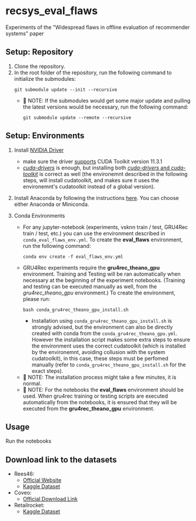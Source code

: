 # recsys_eval_flaws
Experiments of the "Widespread flaws in offline evaluation of recommender systems" paper

## Setup: Re​pository
1. Clone the repository.
​
2. In the root folder of the repository, run the following command to initialize the submodules:
    ```shell
    git submodule update --init --recursive
    ```
    - 📝 NOTE: If the submodules would get some major update and pulling the latest versions would be necessary, run the following command:
        ```shell
        git submodule update --remote --recursive
        ```
## Setup: Environments
1. Install [NVIDIA Driver](https://docs.nvidia.com/cuda/cuda-installation-guide-linux/index.html#)
    - make sure the driver [supports](https://docs.nvidia.com/deeplearning/cudnn/support-matrix/index.html) CUDA Toolkit version 11.3.1
    - [*cuda-drivers*](https://docs.nvidia.com/cuda/cuda-installation-guide-linux/index.html#driver-installation) is enough, but installing both [*cuda-drivers* and *cuda-toolkit*](https://docs.nvidia.com/cuda/cuda-installation-guide-linux/index.html#package-manager-installation) is correct as well (the environemnt described in the following steps, will install cudatoolkit, and makes sure it uses the environemnt's cudatoolkit instead of a global version).

2. Install Anaconda by following the instructions [here](https://conda.io/projects/conda/en/latest/user-guide/install/index.html#regular-installation). You can choose either Anaconda or Miniconda.

3. Conda Environments 
    - For any jupyter-notebook (experiments, vsknn train / test, GRU4Rec train / test, etc.) you can use the environment described in `conda_eval_flaws_env.yml`. To create the **eval_flaws** environment, run the following command:
        ```shell
        conda env create -f eval_flaws_env.yml
        ```
    - GRU4Rec experiments require the **gru4rec_theano_gpu** environment.  Training and Testing will be ran automatically when necessary at the beginning of the experiment notebooks. (Training and testing can be executed manually as well, from the *gru4rec_theano_gpu* environment.) To create the environment, please run:
        ```shell
        bash conda_gru4rec_theano_gpu_install.sh
        ```
        - Installation using `conda_gru4rec_theano_gpu_install.sh` is strongly advised, but the environment can also be directly created with conda from the `conda_gru4rec_theano_gpu.yml`. However the installation script makes some extra steps to ensure the environment uses the correct cudatoolkit (which is installed by the environemnt, avoiding collusion with the system cudatoolkit), in this case, these steps must be perfomed manually (refer to `conda_gru4rec_theano_gpu_install.sh` for the exact steps).
    - 📝 NOTE: The installation process might take a few minutes, it is normal. 
    - 📝 NOTE: For the notebooks the **eval_flaws** environment should be used. When gru4rec training or testing scripts are executed automatically from the notebooks, it is ensured that they will be executed from the **gru4rec_theano_gpu** environment.

## Usage
Run the notebooks

## Download link to the datasets

- Rees46:
    - [Official Website](https://rees46.com/en/open-cdp)
    - [Kaggle Dataset](https://www.kaggle.com/datasets/mkechinov/ecommerce-behavior-data-from-multi-category-store)
​
- Coveo:
    - [Official Download Link](https://www.coveo.com/en/ailabs/shopper-intent-prediction-from-clickstream-e-commerce-data-with-minimal-browsing-information)
​
- Retailrocket:
    - [Kaggle Dataset](https://www.kaggle.com/datasets/retailrocket/ecommerce-dataset)